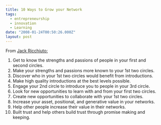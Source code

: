 ```yaml
---
title: 10 Ways to Grow your Network
tags:
  - entrepreneurship
  - innovation
  - Learning
date: "2008-01-24T00:50:26.000Z"
layout: post
---
```


From [Jack Ricchiuto:][0]

1. Get to know the strengths and passions of people in your first and second circles.
2. Make your strengths and passions more known to your 1st two circles.
3. Discover who in your 1st two circles would benefit from introductions.
4. Make high quality introductions at the best levels possible.
5. Engage your 2nd circle to introduce you to people in your 3rd circle.
6. Look for new opportunities to learn with and from your first two circles.
7. Create new opportunities to collaborate with your 1st two circles.
8. Increase your asset, positional, and generative value in your networks.
9. Help other people increase their value in their networks.
10. Built trust and help others build trust through promise making and keeping.


[0]: http://www.designinglife.com